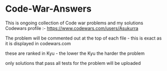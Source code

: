 # Code-War-Answers

This is ongoing collection of Code war problems and my solutions 
Codewars profile :- https://www.codewars.com/users/Asukurra

The problem will be commented out at the top of each file - this is exact as it is displayed in codewars.com

these are ranked in Kyu - the lower the Kyu the harder the problem

only solutions that pass all tests for the problem will be uploaded
